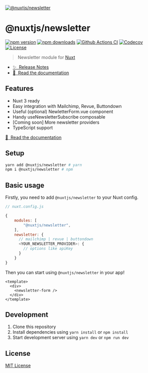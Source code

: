 [![@nuxtjs/newsletter](https://newsletter.nuxtjs.org/preview.png)](https://newsletter.nuxtjs.org)

# @nuxtjs/newsletter

[![npm version][npm-version-src]][npm-version-href]
[![npm downloads][npm-downloads-src]][npm-downloads-href]
[![Github Actions CI][github-actions-ci-src]][github-actions-ci-href]
[![Codecov][codecov-src]][codecov-href]
[![License][license-src]][license-href]

> Newsletter module for [Nuxt](https://v3.nuxtjs.org)

- [✨ &nbsp;Release Notes](https://github.com/nuxt-community/newsletter-module/releases)
- [📖 &nbsp;Read the documentation](https://newsletter.nuxtjs.org)

## Features

- Nuxt 3 ready
- Easy integration with Mailchimp, Revue, Buttondown
- Useful (optional) NewletterForm.vue component
- Handy useNewsletterSubscribe composable
- [Coming soon] More newsletter providers
- TypeScript support

[📖 &nbsp;Read the documentation](https://newsletter.nuxtjs.org)

## Setup

```sh
yarn add @nuxtjs/newsletter # yarn
npm i @nuxtjs/newsletter # npm
```

## Basic usage

Firstly, you need to add `@nuxtjs/newsletter` to your Nuxt config.

```javascript
// nuxt.config.js

{
    modules: [
        "@nuxtjs/newsletter",
    ],
    newsletter: {
      // mailchimp | revue | buttondown
      <YOUR_NEWSLETTER_PROVIDER>: {
        // options like apiKey
      }
    }
}
```

Then you can start using `@nuxtjs/newsletter` in your app!

```vue
<template>
  <div>
    <newsletter-form />
  </div>
</template>
```

## Development

1. Clone this repository
2. Install dependencies using `yarn install` or `npm install`
3. Start development server using `yarn dev` or `npm run dev`

## License

[MIT License](./LICENSE)

<!-- Badges -->

[npm-version-src]: https://img.shields.io/npm/v/@nuxtjs/newsletter/latest.svg
[npm-version-href]: https://npmjs.com/package/@nuxtjs/newsletter
[npm-downloads-src]: https://img.shields.io/npm/dt/@nuxtjs/newsletter.svg
[npm-downloads-href]: https://npmjs.com/package/@nuxtjs/newsletter
[github-actions-ci-src]: https://github.com/nuxt-modules/newsletter-module/actions/workflows/ci.yml/badge.svg
[github-actions-ci-href]: https://github.com/nuxt-community/newsletter-module/actions?query=workflow%3Aci
[codecov-src]: https://img.shields.io/codecov/c/github/nuxt-community/newsletter-module.svg
[codecov-href]: https://codecov.io/gh/nuxt-community/newsletter-module
[license-src]: https://img.shields.io/npm/l/@nuxtjs/newsletter.svg
[license-href]: https://npmjs.com/package/@nuxtjs/newsletter
